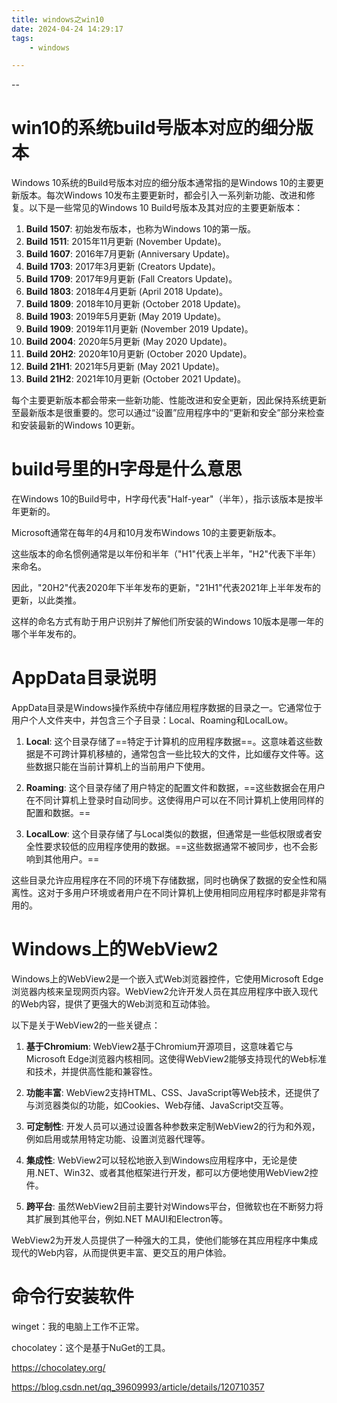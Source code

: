 ```yaml
---
title: windows之win10
date: 2024-04-24 14:29:17
tags:
	- windows

---
```


--

# win10的系统build号版本对应的细分版本

Windows 10系统的Build号版本对应的细分版本通常指的是Windows 10的主要更新版本。每次Windows 10发布主要更新时，都会引入一系列新功能、改进和修复。以下是一些常见的Windows 10 Build号版本及其对应的主要更新版本：

1. **Build 1507**: 初始发布版本，也称为Windows 10的第一版。
2. **Build 1511**: 2015年11月更新 (November Update)。
3. **Build 1607**: 2016年7月更新 (Anniversary Update)。
4. **Build 1703**: 2017年3月更新 (Creators Update)。
5. **Build 1709**: 2017年9月更新 (Fall Creators Update)。
6. **Build 1803**: 2018年4月更新 (April 2018 Update)。
7. **Build 1809**: 2018年10月更新 (October 2018 Update)。
8. **Build 1903**: 2019年5月更新 (May 2019 Update)。
9. **Build 1909**: 2019年11月更新 (November 2019 Update)。
10. **Build 2004**: 2020年5月更新 (May 2020 Update)。
11. **Build 20H2**: 2020年10月更新 (October 2020 Update)。
12. **Build 21H1**: 2021年5月更新 (May 2021 Update)。
13. **Build 21H2**: 2021年10月更新 (October 2021 Update)。

每个主要更新版本都会带来一些新功能、性能改进和安全更新，因此保持系统更新至最新版本是很重要的。您可以通过“设置”应用程序中的“更新和安全”部分来检查和安装最新的Windows 10更新。

# build号里的H字母是什么意思

在Windows 10的Build号中，H字母代表"Half-year"（半年），指示该版本是按半年更新的。

Microsoft通常在每年的4月和10月发布Windows 10的主要更新版本。

这些版本的命名惯例通常是以年份和半年（"H1"代表上半年，"H2"代表下半年）来命名。

因此，"20H2"代表2020年下半年发布的更新，"21H1"代表2021年上半年发布的更新，以此类推。

这样的命名方式有助于用户识别并了解他们所安装的Windows 10版本是哪一年的哪个半年发布的。

# AppData目录说明

AppData目录是Windows操作系统中存储应用程序数据的目录之一。它通常位于用户个人文件夹中，并包含三个子目录：Local、Roaming和LocalLow。

1. **Local**: 这个目录存储了==特定于计算机的应用程序数据==。这意味着这些数据是不可跨计算机移植的，通常包含一些比较大的文件，比如缓存文件等。这些数据只能在当前计算机上的当前用户下使用。

2. **Roaming**: 这个目录存储了用户特定的配置文件和数据，==这些数据会在用户在不同计算机上登录时自动同步。这使得用户可以在不同计算机上使用同样的配置和数据。==

3. **LocalLow**: 这个目录存储了与Local类似的数据，但通常是一些低权限或者安全性要求较低的应用程序使用的数据。==这些数据通常不被同步，也不会影响到其他用户。==

这些目录允许应用程序在不同的环境下存储数据，同时也确保了数据的安全性和隔离性。这对于多用户环境或者用户在不同计算机上使用相同应用程序时都是非常有用的。

# Windows上的WebView2

Windows上的WebView2是一个嵌入式Web浏览器控件，它使用Microsoft Edge浏览器内核来呈现网页内容。WebView2允许开发人员在其应用程序中嵌入现代的Web内容，提供了更强大的Web浏览和互动体验。

以下是关于WebView2的一些关键点：

1. **基于Chromium**: WebView2基于Chromium开源项目，这意味着它与Microsoft Edge浏览器内核相同。这使得WebView2能够支持现代的Web标准和技术，并提供高性能和兼容性。

2. **功能丰富**: WebView2支持HTML、CSS、JavaScript等Web技术，还提供了与浏览器类似的功能，如Cookies、Web存储、JavaScript交互等。

3. **可定制性**: 开发人员可以通过设置各种参数来定制WebView2的行为和外观，例如启用或禁用特定功能、设置浏览器代理等。

4. **集成性**: WebView2可以轻松地嵌入到Windows应用程序中，无论是使用.NET、Win32、或者其他框架进行开发，都可以方便地使用WebView2控件。

5. **跨平台**: 虽然WebView2目前主要针对Windows平台，但微软也在不断努力将其扩展到其他平台，例如.NET MAUI和Electron等。

WebView2为开发人员提供了一种强大的工具，使他们能够在其应用程序中集成现代的Web内容，从而提供更丰富、更交互的用户体验。

# 命令行安装软件

winget：我的电脑上工作不正常。

chocolatey：这个是基于NuGet的工具。

https://chocolatey.org/

https://blog.csdn.net/qq_39609993/article/details/120710357